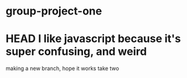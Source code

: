 # group-project-one
HEAD
I like javascript because it's super confusing, and weird
=======
making a new branch, hope it works
take two
